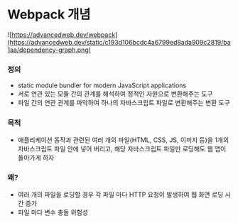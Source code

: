 # Webpack 개념
![https://advancedweb.dev/webpack](https://advancedweb.dev/static/c193d106bcdc4a6799ed8ada909c2819/ba1aa/dependency-graph.png)

### 정의
- static module bundler for modern JavaScript applications
- 서로 연관 있는 모듈 간의 관계를 해석하여 정적인 자원으로 변환해주는 도구
- 파일 간의 연관 관계를 파악하여 하나의 자바스크립트 파일로 변환해주는 변환 도구

### 목적
- 애플리케이션 동작과 관련된 여러 개의 파일(HTML, CSS, JS, 이미지 등)을 1개의 자바스크립트 파일 안에 넣어 버리고, 해당 자바스크립트 파일만 로딩해도 웹 앱이 돌아가게 하자

### 왜?
- 여러 개의 파일을 로딩할 경우 각 파일 마다 HTTP 요청이 발생하여 웹 화면 로딩 시간 증가
- 파일 마다 변수 충돌 위험성
